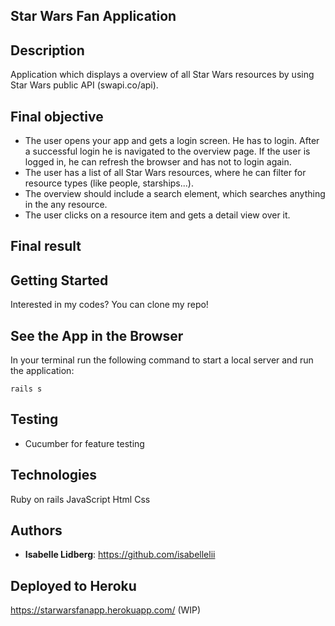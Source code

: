 ## Star Wars Fan Application  
 
## Description

Application which displays a overview of all Star Wars resources by using Star Wars public API (swapi.co/api). 

 
## Final objective

- The user opens your app and gets a login screen. He has to login. After a successful login he is navigated to the overview page. If the user is logged in, he can refresh the browser and has not to login again. 
- The user has a list of all Star Wars resources, where he can filter for resource types (like people, starships...).
- The overview should include a search element, which searches anything in the any resource.
- The user clicks on a resource item and gets a detail view over it.

## Final result 


## Getting Started

Interested in my codes?
You can clone my repo!


## See the App in the Browser

In your terminal run the following command to start a local server and run the application:

```
rails s
```

## Testing

* Cucumber for feature testing

## Technologies

Ruby on rails
JavaScript
Html
Css

## Authors

* **Isabelle Lidberg**: https://github.com/isabellelii

## Deployed to Heroku 
https://starwarsfanapp.herokuapp.com/ (WIP)
